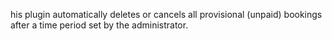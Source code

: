 his plugin automatically deletes or cancels all provisional (unpaid) bookings after a time period set by the administrator.


